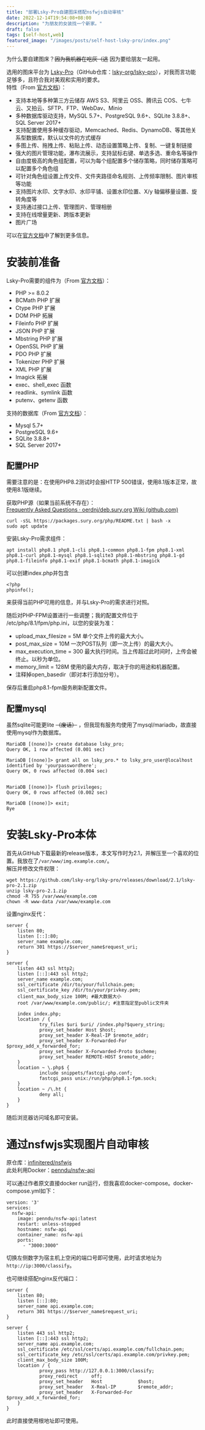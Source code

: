 ```yaml
---
title: "部署Lsky-Pro自建图床搭配nsfwjs自动审核"
date: 2022-12-14T19:54:08+08:00
description: "为朋友的女装找一个新家。"
draft: false
tags: [self-host,web]
featured_image: "/images/posts/self-host-lsky-pro/index.png"
---
```


为什么要自建图床？~~因为我机器在吃灰（逃~~ 因为要给朋友一起用。

选用的图床平台为 [Lsky-Pro](https://www.lsky.pro/)（GitHub仓库：[lsky-org/lsky-pro](https://github.com/lsky-org/lsky-pro)），对我而言功能足够多，且符合我对美观和实用的要求。  
特性（From [官方文档](https://docs.lsky.pro/docs/free/v2/#%E7%89%B9%E6%80%A7)）：
- 支持本地等多种第三方云储存 AWS S3、阿里云 OSS、腾讯云 COS、七牛云、又拍云、SFTP、FTP、WebDav、Minio
- 多种数据库驱动支持，MySQL 5.7+、PostgreSQL 9.6+、SQLite 3.8.8+、SQL Server 2017+
- 支持配置使用多种缓存驱动，Memcached、Redis、DynamoDB、等其他关系型数据库，默认以文件的方式缓存
- 多图上传、拖拽上传、粘贴上传、动态设置策略上传、复制、一键复制链接
- 强大的图片管理功能，瀑布流展示，支持鼠标右键、单选多选、重命名等操作
- 自由度极高的角色组配置，可以为每个组配置多个储存策略，同时储存策略可以配置多个角色组
- 可针对角色组设置上传文件、文件夹路径命名规则、上传频率限制、图片审核等功能
- 支持图片水印、文字水印、水印平铺、设置水印位置、X/y 轴偏移量设置、旋转角度等
- 支持通过接口上传、管理图片、管理相册
- 支持在线增量更新、跨版本更新
- 图片广场

可以在[官方文档](https://docs.lsky.pro/)中了解到更多信息。

# 安装前准备

Lsky-Pro需要的组件为（From [官方文档](https://docs.lsky.pro/docs/free/v2/#%E5%AE%89%E8%A3%85%E8%A6%81%E6%B1%82)）：
- PHP >= 8.0.2
- BCMath PHP 扩展
- Ctype PHP 扩展
- DOM PHP 拓展
- Fileinfo PHP 扩展
- JSON PHP 扩展
- Mbstring PHP 扩展
- OpenSSL PHP 扩展
- PDO PHP 扩展
- Tokenizer PHP 扩展
- XML PHP 扩展
- Imagick 拓展
- exec、shell_exec 函数
- readlink、symlink 函数
- putenv、getenv 函数

支持的数据库（From [官方文档](https://docs.lsky.pro/docs/free/v2/#%E6%94%AF%E6%8C%81%E7%9A%84%E6%95%B0%E6%8D%AE%E5%BA%93)）：
- Mysql 5.7+
- PostgreSQL 9.6+
- SQLite 3.8.8+
- SQL Server 2017+

## 配置PHP

需要注意的是：在使用PHP8.2测试时会报HTTP 500错误，使用8.1版本正常，故使用8.1版继续。

获取PHP源（如果当前系统不存在）：  
[Frequently Asked Questions · oerdnj/deb.sury.org Wiki (github.com)](https://github.com/oerdnj/deb.sury.org/wiki/Frequently-Asked-Questions#debian)  

    curl -sSL https://packages.sury.org/php/README.txt | bash -x
    sudo apt update

安装Lsky-Pro需求组件：

    apt install php8.1 php8.1-cli php8.1-common php8.1-fpm php8.1-xml php8.1-curl php8.1-mysql php8.1-sqlite3 php8.1-mbstring php8.1-gd php8.1-fileinfo php8.1-exif php8.1-bcmath php8.1-imagick

可以创建index.php并包含

    <?php
    phpinfo();

来获得当前PHP可用的信息，并与Lsky-Pro的需求进行对照。

随后对PHP-FPM设置进行一些调整；我的配置文件位于 /etc/php/8.1/fpm/php.ini，以您的安装为准：
- upload_max_filesize = 5M 单个文件上传的最大大小。
- post_max_size = 10M 一次POST队列（即一次上传）的最大大小。
- max_execution_time = 300 最大执行时间。当上传超过此时间时，上传会被终止。以秒为单位。
- memory_limit = 128M 使用的最大内存，取决于你的用途和机器配置。
- 注释掉open_basedir（即对本行添加分号）。

保存后重启php8.1-fpm服务刷新配置文件。

## 配置mysql

虽然sqlite可能更lite ~~（废话）~~ ，但我现有服务均使用了mysql/mariadb，故直接使用mysql作为数据库。

    MariaDB [(none)]> create database lsky_pro;
    Query OK, 1 row affected (0.001 sec)
 
    MariaDB [(none)]> grant all on lsky_pro.* to lsky_pro_user@localhost identified by 'yourpasswordhere';
    Query OK, 0 rows affected (0.004 sec)
 
 
    MariaDB [(none)]> flush privileges;
    Query OK, 0 rows affected (0.002 sec)
 
    MariaDB [(none)]> exit;
    Bye

# 安装Lsky-Pro本体

首先从GitHub下载最新的release版本，本文写作时为2.1，并解压至一个喜欢的位置。我放在了`/var/www/img.example.com/`。  
解压并修改文件权限：

    wget https://github.com/lsky-org/lsky-pro/releases/download/2.1/lsky-pro-2.1.zip
    unzip lsky-pro-2.1.zip
    chmod -R 755 /var/www/example.com
    chown -R www-data /var/www/example.com

设置nginx反代：

    server {
        listen 80;
        listen [::]:80;
        server_name example.com;
        return 301 https://$server_name$request_uri;
    }
 
    server {
        listen 443 ssl http2;
        listen [::]:443 ssl http2;
        server_name example.com;
        ssl_certificate /dir/to/your/fullchain.pem;
        ssl_certificate_key /dir/to/your/privkey.pem;
        client_max_body_size 100M; #最大数据大小
        root /var/www/example.com/public/; #注意指定至public文件夹
 
        index index.php;
        location / {
                try_files $uri $uri/ /index.php?$query_string;
                proxy_set_header Host $host;
                proxy_set_header X-Real-IP $remote_addr;
                proxy_set_header X-Forwarded-For $proxy_add_x_forwarded_for;
                proxy_set_header X-Forwarded-Proto $scheme;
                proxy_set_header REMOTE-HOST $remote_addr;
        }
        location ~ \.php$ {
                include snippets/fastcgi-php.conf;
                fastcgi_pass unix:/run/php/php8.1-fpm.sock;
        }
        location ~ /\.ht {
                deny all;
        }
    }

随后浏览器访问域名即可安装。

# 通过nsfwjs实现图片自动审核

原仓库：[infinitered/nsfwjs](https://github.com/infinitered/nsfwjs)  
此处利用Docker：[penndu/nsfw-api](https://dusays.com/495/)

可以通过作者原文直接docker run运行，但我喜欢docker-compose。docker-compose.yml如下：

    version: '3'
    services:
      nsfw-api:
        image: penndu/nsfw-api:latest
        restart: unless-stopped
        hostname: nsfw-api
        container_name: nsfw-api
        ports:
          - "3000:3000"

切换左侧数字为宿主机上空闲的端口号即可使用，此时请求地址为 `http://ip:3000/classify`。

也可继续搭配nginx反代端口：

    server {
        listen 80;
        listen [::]:80;
        server_name api.example.com;
        return 301 https://$server_name$request_uri;
    }
 
    server {
        listen 443 ssl http2;
        listen [::]:443 ssl http2;
        server_name api.example.com;
        ssl_certificate /etc/ssl/certs/api.example.com/fullchain.pem;
        ssl_certificate_key /etc/ssl/certs/api.example.com/privkey.pem;
        client_max_body_size 100M;
        location / {
                proxy_pass http://127.0.0.1:3000/classify;
                proxy_redirect     off;
                proxy_set_header   Host             $host;
                proxy_set_header   X-Real-IP        $remote_addr;
                proxy_set_header   X-Forwarded-For  $proxy_add_x_forwarded_for;
        }
    }

此时直接使用根地址即可使用。
